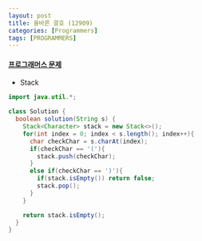```yaml
---
layout: post
title: 올바른 괄호 (12909)
categories: [Programmers]
tags: [PROGRAMMERS]
---
```


#### [프로그래머스 문제](https://school.programmers.co.kr/learn/courses/30/lessons/12909)
> 
- Stack

```java
import java.util.*;

class Solution {
  boolean solution(String s) {
    Stack<Character> stack = new Stack<>();
    for(int index = 0; index < s.length(); index++){
      char checkChar = s.charAt(index);
      if(checkChar == '('){
        stack.push(checkChar);
      }
      else if(checkChar == ')'){
        if(stack.isEmpty()) return false;
        stack.pop();
      }
    }

    return stack.isEmpty();
  }
}

```
